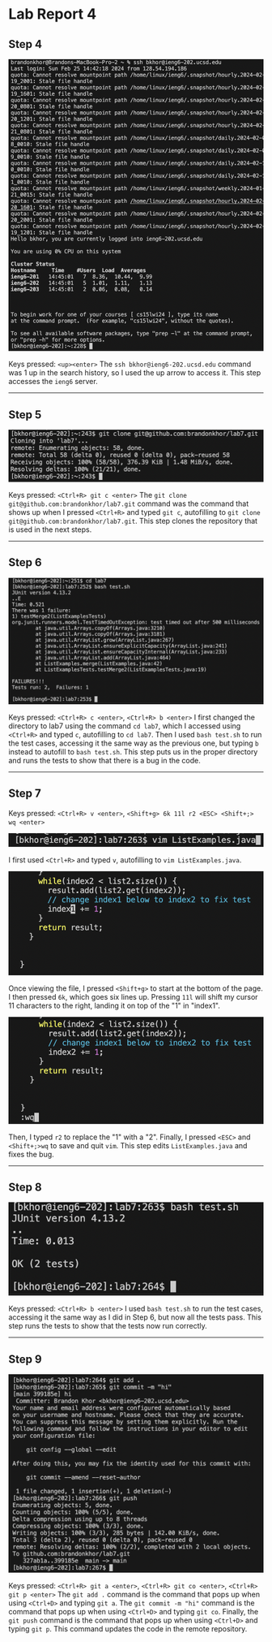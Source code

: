 # Lab Report 4

## Step 4

![Image](step4.png)

Keys pressed: `<up><enter>` The `ssh bkhor@ieng6-202.ucsd.edu` command was 1 up in the search history, so I used the up arrow to access it. This step accesses the `ieng6` server.

---

## Step 5

![Image](step5.png)

Keys pressed: `<Ctrl+R> git c <enter>` The `git clone git@github.com:brandonkhor/lab7.git` command was the command that shows up when I pressed `<Ctrl+R>` and typed `git c`, autofilling to `git clone git@github.com:brandonkhor/lab7.git`. This step clones the repository that is used in the next steps.

---

## Step 6

![Image](step6.png)

Keys pressed: `<Ctrl+R> c <enter>`, `<Ctrl+R> b <enter>` I first changed the directory to lab7 using the command `cd lab7`, which I accessed using `<Ctrl+R>` and typed `c`, autofilling to `cd lab7`. Then I used `bash test.sh` to run the test cases, accessing it the same way as the previous one, but typing `b` instead to autofill to `bash test.sh`. This step puts us in the proper directory and runs the tests to show that there is a bug in the code.

---

## Step 7

Keys pressed: `<Ctrl+R> v <enter>`, `<Shift+g> 6k 11l r2 <ESC> <Shift+;> wq <enter>` 

![Image](vim.png)

I first used `<Ctrl+R>` and typed `v`, autofilling to `vim ListExamples.java`. 

![Image](before.png)

Once viewing the file, I pressed `<Shift+g>` to start at the bottom of the page. I then pressed `6k`, which goes six lines up. Pressing `11l` will shift my cursor 11 characters to the right, landing it on top of the "1" in "index1". 

![Image](after.png)

Then, I typed `r2` to replace the "1" with a "2". Finally, I pressed `<ESC>` and `<Shift+;>wq` to save and quit `vim`. This step edits `ListExamples.java` and fixes the bug.

---

## Step 8

![Image](step8.png)

Keys pressed: `<Ctrl+R> b <enter>` I used `bash test.sh` to run the test cases, accessing it the same way as I did in Step 6, but now all the tests pass. This step runs the tests to show that the tests now run correctly.

---

## Step 9

![Image](git.png)

Keys pressed: `<Ctrl+R> git a <enter>`,  `<Ctrl+R> git co <enter>`,  `<Ctrl+R> git p <enter>` The `git add .` command is the command that pops up when using `<Ctrl+D>` and typing `git a`. The `git commit -m "hi"` command is the command that pops up when using `<Ctrl+D>` and typing `git co`. Finally, the `git push` command is the command that pops up when using `<Ctrl+D>` and typing `git p`. This command updates the code in the remote repository.
